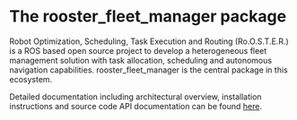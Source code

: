 # The rooster_fleet_manager package

Robot Optimization, Scheduling, Task Execution and Routing (Ro.O.S.T.E.R.) is a ROS based open source project to develop a heterogeneous fleet management solution with task allocation, scheduling and autonomous navigation capabilities. rooster_fleet_manager is the central package in this ecosystem.

Detailed documentation including architectural overview, installation instructions and source code API documentation can be found [here](https://rooster-fleet-management.github.io/rooster_fleet_manager/).

<!-- #### Dependencies
**multi_robot_sim by @neel.nagda, @patrick.keesmaat**

The rooster_fleet_manager package is dependend upon the multi_robot_sim package, which can be found here: https://git.tu-delft.ne-kloud.de/neel.nagda/multi_robot_sim/src/melodic-devel

Install this package before continuing, carefully following the README.md instructions. 


**PyQT4**

This package requires the python module *PyQt4* to be installed:

```console
sudo apt-get install python-qt4
```
---

#### Installation
Once all dependencies have been succesfully installed you can continue with the rooster_fleet_manager package itself.

1. Clone the repository into your workspace src folder. 
2. Run catkin_make in the toplevel directory of your workspace.
3. Launch the multi_robot_sim according to it's README.
4. Use the following rosluanch command to launch the rooster_fleet_manager package's nodes, starting the MEx Sentinel (MobileExecutor), Marker Array Publisher, Job Manager and finally the Fleet Manager Front End (GUI).

```console
roslaunch rooster_fleet_manager fleet_manager.launch
```
*Note: Before launching the rooster_fleet_manager Fleet Manager, first use the multi_robot_sim gui_based_launcher to set up the simulation environment and necessary ROS parameters, see also the [multi_robot_sim README.md file](https://git.tu-delft.ne-kloud.de/neel.nagda/multi_robot_sim/src/melodic-devel/README.md).*

---

#### Usage
***The Fleet Manager application.***<br/>
In the **Fleet tab** an overview is given of the current *Jobs* and *Mobile Executors* in the fleet. Clicking any of the column headers will filter the lists in ascending or descending order based on that column's header.

In the **Orders tab** new orders can created, added to a pool and placed (send to the Job Manager). Right clicking an order in the *Order lists* allows the user to delete it. Depending upon the provided *keyword*, a placeholder text is placed in the *Order arguments* input field clarifying the required and types of arguments.

Hovering over certain items in the Fleet Manager will provide further information in the *status bar* at the bottom of the application.

More information on the Fleet Manager and rooster_fleet_manager package, including license information, can be found in the *About screen* (File>About or *Ctrl+A*).

**Shortcuts**

Shortcut | Explanation
-------- | ------------
`Ctrl+A` | Show the **A**bout screen.
`Ctrl+Q` | **Q**uit the application.
`Alt+C` | **C**lear the Order list.
`Alt+P `| **P**lace the orders in the Order list.
`Alt+A` | **A**dd a new order to the Order list based on the provided input fields.

<br/>

***MEx Sentinel.***<br/>
The MEx Sentinel runs in the background and keeps track of the Mobile Executor's MEx ID, status and assigned Job ID.

It provides *callable services locally* for retrieving the MEx List (`/get_mex_list`), retrieving and changing a MEx's status (`/get_mex_status` and `/change_mex_status`) and for assigning and unassigning Jobs (`/assign_job_to_mex` and `/unassign_job_from_mex`).

It also publishes the *MEx List* to it's local `/mex_list_info` topic.<br/>
<br/>

***Job Manager.***<br/>
The Job Manager takes in orders from the Fleet Manager Front and appends them to a order list.

Every second the Job Manager then checks this Order List and builds Jobs with Tasks from the orders, sorting them based on priority and placing them in the *Pending Job* list.

Every few seconds the Job Manager will check this Pending Job list and pick the first Pending Job(highest priority first, thn within priotity First In First Out). It then allocates this Job to an available (and if local is applicable; closest) MEx, passing the Job on to the *Active Jobs* list.

Active Jobs keep track of their own Tasks and updates the MEx on the MEx Sentinel. Upon Job completion (succes, cancel, abort) the Job is removed from the Active Jobs list and the MEx is freed and set to STANDBY in the MEx Sentinel.

The Job Manager provides *callable services locally* for placing Orders (`/place_order`), retrieving the Pending Jobs list (`/get_pending_jobs`), retrieving the Active Jobs list (`/get_active_jobs`) and retrieving detailed Job Information (`/get_job_info`).<br/>
<br/>

***Marker Array.***<br/>
The Marker Array publisher takes in the Fleet's order locations and publishes these to the *Rviz MarkerArray* topic (`/visualization_marker_array`).

Inside Rviz these Markers are visualized as magenta sphere's with their name in white text.<br/>
In order to see these markers: open RViz, add "MarkerArray" view, and choose the right topic as mentioned above.<br/>

--- -->
<!-- 
#### Planned
The following items are planned to be implemented in the rooster_fleet_manager package:

- [ ] Job Refinement based on Mobile Executors capabilities and attributes.
- [X] Modular launching of Rviz based on provided Fleet information (Mobile Executors).
- [ ] Job assignment optimization.
- [ ] MEx/Task Routing 
- [ ] Expansion of the supported Mobile Executor types; both Autonomous Mobile Robots (AMRs) and Human Controlled vehicles. -->
